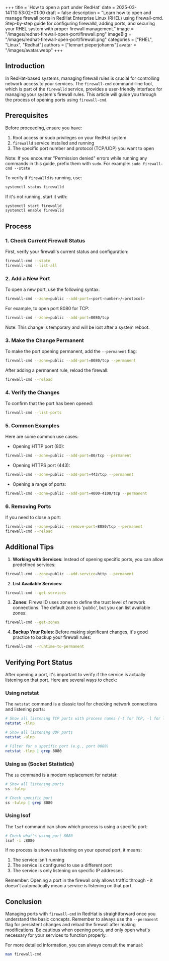 +++
title = 'How to open a port under RedHat'
date = 2025-03-14T10:53:02+01:00
draft = false
description = "Learn how to open and manage firewall ports in RedHat Enterprise Linux (RHEL) using firewall-cmd. Step-by-step guide for configuring firewalld, adding ports, and securing your RHEL system with proper firewall management."
image = "/images/redhat-firewall-open-port/firewall.png"
imageBig = "/images/redhat-firewall-open-port/firewall.png"
categories = ["RHEL", "Linux", "Redhat"]
authors = ["lennart pieperjohanns"]
avatar = "/images/avatar.webp"
+++

## Introduction

In RedHat-based systems, managing firewall rules is crucial for controlling network access to your services. The `firewall-cmd` command-line tool, which is part of the `firewalld` service, provides a user-friendly interface for managing your system's firewall rules. This article will guide you through the process of opening ports using `firewall-cmd`.

## Prerequisites

Before proceeding, ensure you have:

1. Root access or sudo privileges on your RedHat system
2. `firewalld` service installed and running
3. The specific port number and protocol (TCP/UDP) you want to open

Note: If you encounter "Permission denied" errors while running any commands in this guide, prefix them with `sudo`. For example: `sudo firewall-cmd --state`

To verify if `firewalld` is running, use:
```bash
systemctl status firewalld
```

If it's not running, start it with:
```bash
systemctl start firewalld
systemctl enable firewalld
```

## Process

### 1. Check Current Firewall Status

First, verify your firewall's current status and configuration:

```bash
firewall-cmd --state
firewall-cmd --list-all
```

### 2. Add a New Port

To open a new port, use the following syntax:

```bash
firewall-cmd --zone=public --add-port=<port-number>/<protocol>
```

For example, to open port 8080 for TCP:
```bash
firewall-cmd --zone=public --add-port=8080/tcp
```

Note: This change is temporary and will be lost after a system reboot.

### 3. Make the Change Permanent

To make the port opening permanent, add the `--permanent` flag:

```bash
firewall-cmd --zone=public --add-port=8080/tcp --permanent
```

After adding a permanent rule, reload the firewall:
```bash
firewall-cmd --reload
```

### 4. Verify the Changes

To confirm that the port has been opened:

```bash
firewall-cmd --list-ports
```

### 5. Common Examples

Here are some common use cases:

- Opening HTTP port (80):
```bash
firewall-cmd --zone=public --add-port=80/tcp --permanent
```

- Opening HTTPS port (443):
```bash
firewall-cmd --zone=public --add-port=443/tcp --permanent
```

- Opening a range of ports:
```bash
firewall-cmd --zone=public --add-port=4000-4100/tcp --permanent
```

### 6. Removing Ports

If you need to close a port:

```bash
firewall-cmd --zone=public --remove-port=8080/tcp --permanent
firewall-cmd --reload
```

## Additional Tips

1. **Working with Services**: Instead of opening specific ports, you can allow predefined services:
```bash
firewall-cmd --zone=public --add-service=http --permanent
```

2. **List Available Services**:
```bash
firewall-cmd --get-services
```

3. **Zones**: FirewallD uses zones to define the trust level of network connections. The default zone is 'public', but you can list available zones:
```bash
firewall-cmd --get-zones
```

4. **Backup Your Rules**: Before making significant changes, it's good practice to backup your firewall rules:
```bash
firewall-cmd --runtime-to-permanent
```

## Verifying Port Status

After opening a port, it's important to verify if the service is actually listening on that port. Here are several ways to check:

### Using netstat

The `netstat` command is a classic tool for checking network connections and listening ports:

```bash
# Show all listening TCP ports with process names (-t for TCP, -l for listening, -n for numeric, -p for process)
netstat -tlnp

# Show all listening UDP ports
netstat -ulnp

# Filter for a specific port (e.g., port 8080)
netstat -tlnp | grep 8080
```

### Using ss (Socket Statistics)

The `ss` command is a modern replacement for netstat:

```bash
# Show all listening ports
ss -tulnp

# Check specific port
ss -tulnp | grep 8080
```

### Using lsof

The `lsof` command can show which process is using a specific port:

```bash
# Check what's using port 8080
lsof -i :8080
```

If no process is shown as listening on your opened port, it means:
1. The service isn't running
2. The service is configured to use a different port
3. The service is only listening on specific IP addresses

Remember: Opening a port in the firewall only allows traffic through - it doesn't automatically mean a service is listening on that port.

## Conclusion

Managing ports with `firewall-cmd` in RedHat is straightforward once you understand the basic concepts. Remember to always use the `--permanent` flag for persistent changes and reload the firewall after making modifications. Be cautious when opening ports, and only open what's necessary for your services to function properly.

For more detailed information, you can always consult the manual:
```bash
man firewall-cmd
```